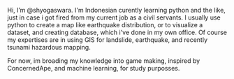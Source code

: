 Hi, I’m @shyogaswara. I'm Indonesian curently learning python and the like, 
just in case i got fired from my current job as a civil servants.
I usually use python to create a map like earthquake distribution, or
to visualize a dataset, and creating database, which i've done in my
own office. Of course my expertises are in using GIS for landslide,
earthquake, and recently tsunami hazardous mapping.

For now, im broading my knowledge into game making, inspired by ConcernedApe,
and machine learning, for study purposses.


<!---
shyogaswara/shyogaswara is a ✨ special ✨ repository because its `README.md` (this file) appears on your GitHub profile.
You can click the Preview link to take a look at your changes.
--->
